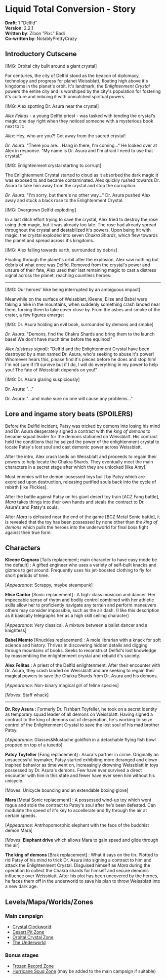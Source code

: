 # Liquid Total Conversion - Story

**Draft**: 1 "Delfid"  
**Version**: 2.2.1  
**Written by**: Zibon "PixL" Badi  
**Co-written by**: NotablyPrettyCrazy

## Introductory Cutscene

[IMG: Orbital city built around a giant crystal]

For centuries, the city of Delfid stood as the beacon of diplomacy, technology and progress for planet Weissblatt, floating high above it's kingdoms in the planet's orbit. It's landmark, the *Enlightenment Crystal* powers the entire city and is worshiped by the city's population for fostering it's culture and imbuing it with unmatched spiritual powers.

[IMG: Alex spotting Dr. Asura near the crystal]

*Alex Felitas* - a young Delfid priest - was tasked with tending the crystal's magic one day right when they noticed someone with a mysterious book next to it:

*Alex*: Hey, who are you?! Get away from the sacred crystal!

*Dr. Asura*: "There you are... Hang in there, I'm coming..." He looked over at Alex in response. "My name is Dr. Asura and I'm afraid I need to use that crystal."

[IMG: Enlightenment crystal starting to corrupt]

The Enlightenment Crystal started to cloud as it absorbed the dark magic it was exposed to and became contaminated. Alex quickly rushed towards Dr. Asura to take him away from the crystal and stop the corruption.

*Dr. Asura*: "I'm sorry, but there's no other way..." Dr. Asura pushed Alex away and stuck a black rose to the Enlightenment Crystal.

[IMG: Overgrown Delfid exploding]

In a last ditch effort trying to save the crystal, Alex tried to destroy the rose using their magic, but it was already too late. The rose had already spread throughout the crystal and destabilized it's powers. Upon being hit with magic, the crystal exploded into seven *Chakra Shards*, which flew towards the planet and spread across it's kingdoms.

[IMG: Alex falling towards earth, surrounded by debris]

Floating through the planet's orbit after the explosion, Alex saw nothing but debris of what once was Delfid. Removed from the crystal's power and unsure of their fate, Alex used their last remaining magic to cast a distress signal across the planet, reaching countless heroes:

---

[IMG: Our heroes' hike being interrupted by an ambiguous impact]

Meanwhile on the surface of Weissblatt, Kleene, Elise and Babel were taking a hike in the mountains, when suddenly something crash landed near them, forcing them to take cover close by. From the ashes and smoke of the crater, a few figures emerge:

[IMG: Dr. Asura holding an evil book, surrounded by demons and smoke]

*Dr. Asura*: "Demons, find the Chakra Shards and bring them to the launch base! We don't have much time before the equinox!"

*Alex (distress signal)*: "Delfid and the Enlightenment Crystal have been destroyed by a  man named Dr. Asura, who's seeking to abuse it's power! Whomever hears this, please find it's pieces before he does and stop him! I'm not sure if I'll survive but if I do, I will do everything in my power to help you! The fate of Weissblatt depends on you!"

[IMG: Dr. Asura glaring suspiciously]

Dr. Asura: "..."

Dr. Asura: "...and make sure no one will cause any problems..."

## Lore and ingame story beats (SPOILERS)

Before the Delfid incident, Patsy was tricked by demons into losing his mind and Dr. Asura desperately signed a contract with the *king of demons* to became squad leader for the demons stationed on Weissblatt. His contract held the conditions that he seized the power of the enlightenment crystal to locate Patsy's lost soul and cast demonic power across Weissblatt.

After the intro, Alex crash lands on Weissblatt and proceeds to regain their powers to help locate the Chakra Shards. They eventually meet the main characters in a secret stage after which they are unlocked [like Amy].

Most enemies will be demon-posessed toys built by Patsy which are exorcised upon destruction, releasing purified souls back into the cycle of rebirth [like Flickies].

After the battle against Patsy on his giant desert toy train [ACZ Fang battle], *Mara* takes things into their own hands and steals the contract to Dr. Asura's and Patsy's souls.

After *Mara* is defeated near the end of the game [BCZ Metal Sonic battle], it is revealed that the toy has been possessed by none other than *the king of demons* which pulls the heroes into the underworld for final boss fight against their true form.

## Characters

**Kleene Cognara** [Tails replacement; main character to have easy mode be the default]
: A gifted engineer who uses a variety of self-built knacks and gizmos to get around. Frequently uses his jet-boosted clothing to fly for short periods of time.

[*Appearance*: Scrappy, maybe steampunk]

**Elise Cantor** [Sonic replacement]
: A high-class musician and dancer. Her impeccable sense of rhytm and bodily control combined with her athletic skills allow her to proficiently navigate any terrain and perform maneuvers others may consider impossible, such as the air dash.
(I like this description as it basically telegraphs her as a high skill ceiling character)

[*Appearance*: Very classical. A mixture between a ballet dancer and a knightess]

**Babel Memto** [Knuckles replacement]
: A mole librarian with a knack for soft science and history. Thrives in discovering hidden details and digging through mountains of books. Seeks to reconstruct Delfid's lost knowledge by reassembling the enlightenment crystal and rebuild it's society.

**Alex Felitas**
: A priest of the Delfid enlightenment. After their encounter with Dr. Asura, they crash landed on Weissblatt and are seeking to regain their magical powers to save the Chakra Shards from Dr. Asura and his demons.

[*Appearance*: Non-binary magical girl of feline species]

[*Moves*: Staff whack]

---

**Dr. Roy Asura**
: Formerly Dr. Fishbart Toyfeller, he took on a secret identity as temporary squad leader of all demons on Weissblatt. Having signed a contract to the king of demons out of desperation, he's working to seize control of the Enlightenment Crystal to save the lost soul of his mad brother Patsy.

[*Appearance*: Glasses&Mustache goldfish in a detachable flying fish bowl propped on top of a tuxedo]

**Patsy Toyfeller** [Fang replacement]
: Asura's partner in crime. Originally an unsuccessful toymaker, Patsy started exhibiting more deranged and clown-inspired behavior as time went on, increasingly drowning Weissblatt in toys possessed by Dr. Asura's demons. Few have ever survived a direct encounter with him in this state and fewer have ever seen him without his unicycle.

[Moves: Unicycle bouncing and an extendable boxing glove]

**Mara** [Metal Sonic replacement]
: A possessed wind-up toy which went rogue and stole the contract to Patsy's soul after he's been defeated. Can modulate the speed of it's key to accellerate and fly through the air at certain speeds.

[*Appearance*: Antrhopomorphic elephant with the face of the buddhist demon Mara]

[*Moves*: **Elephant drive** which allows Mara to gain speed and glide through the air]

**The king of demons** [Brak replacement]
: What it says on the tin. Plotted to rid Patsy of his mind to trick Dr. Asura into signing a contract to him and attack the Enlightenment Crystal. Disguised himself as *Mara* during the operation to collect the Chakra shards for himself and secure demonic influence over Weissblatt. After his plot has been uncovered by the heroes, he faces them off in the underworld to save his plan to throw Weissblatt into a new dark age.


## Levels/Maps/Worlds/Zones

### Main campaign

- [Crystal Clockworld]
- [Desert Pit Zone]
- [Orbital Crystal Zone]
- [The Underworld]

### Bonus stages

- [Frozen Record Zone]
- [Hurricane Souq Zone] \(may be added to the main campaign if suitable\)

[Frozen Record Zone]: <../zones/frz-frozen-record.md>
[Hurricane Souq Zone]: <../zones/hsz-hurricane-souq.md>

[Crystal Clockworld]: <../zones/ccw-crystal-clockworld.md>
[Desert Pit Zone]: <../zones/dpz-desert-pit.md>
[Orbital Crystal Zone]: <../zones/ocz-orbital-crystal.md>
[The Underworld]: <../zones/uw-underworld.md>
